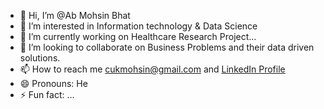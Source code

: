 - 👋 Hi, I’m @Ab Mohsin Bhat
- 👀 I’m interested in Information technology & Data Science
- 🌱 I’m currently working on Healthcare Research Project...
- 💞️ I’m looking to collaborate on Business Problems and their data driven solutions.
- 📫 How to reach me cukmohsin@gmail.com and [LinkedIn Profile](https://www.linkedin.com/in/ab-mohsin-bhat-554b5769)
- 😄 Pronouns: He
- ⚡ Fun fact: ...

<!---
AbMohsin/AbMohsin is a ✨ special ✨ repository because its `README.md` (this file) appears on your GitHub profile.
You can click the Preview link to take a look at your changes.
--->

